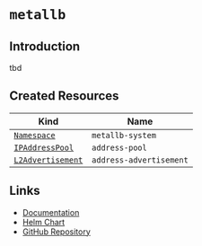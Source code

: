 # `metallb`

## Introduction

tbd

## Created Resources

| Kind                                   | Name                    |
| -------------------------------------- | ----------------------- |
| [`Namespace`][ref-namespace]           | `metallb-system`        |
| [`IPAddressPool`][ref-pool]            | `address-pool`          |
| [`L2Advertisement`][ref-advertisement] | `address-advertisement` |

[ref-namespace]: https://kubernetes.io/docs/reference/kubernetes-api/cluster-resources/namespace-v1/
[ref-pool]: https://metallb.universe.tf/apis/#ipaddresspool
[ref-advertisement]: https://metallb.universe.tf/apis/#l2advertisement

## Links

- [Documentation](https://metallb.universe.tf)
- [Helm Chart](https://github.com/metallb/metallb/tree/main/charts/metallb)
- [GitHub Repository](https://github.com/metallb/metallb)
